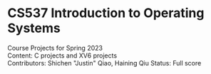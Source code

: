 # CS537 Introduction to Operating Systems
Course Projects for Spring 2023 </br>
Content: C projects and XV6 projects </br>
Contributors: Shichen "Justin" Qiao, Haining Qiu
Status: Full score
